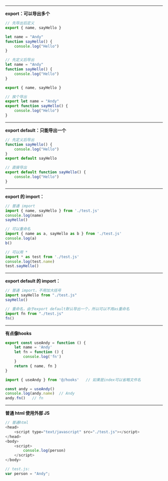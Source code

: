 
---

**export：可以导出多个**

```javascript
// 先导出后定义
export { name, sayHello }

let name = "Andy"
function sayHello() {
    console.log("Hello")
}
```

```javascript
// 先定义后导出
let name = "Andy"
function sayHello() {
    console.log("Hello")
}

export { name, sayHello }
```

```javascript
// 挨个导出
export let name = "Andy"
export function sayHello() {
    console.log("Hello")
}
```

------------

**export default：只能导出一个**

```javascript
// 先定义后导出
function sayHello() {
    console.log("Hello")
}
export default sayHello
```

```javascript
// 直接导出
export default function sayHello() {
    console.log("Hello")
}
```

------------

**export 的 import：**

```javascript
// 普通 import
import { name, sayHello } from './test.js'
console.log(name)
sayHello()
```

```javascript
// 可以重命名
import { name as a, sayHello as b } from './test.js'
console.log(a)
b()
```

```javascript
// 可以用 *
import * as test from './test.js'
console.log(test.name)
test.sayHello()
```

------------

**export default 的 import：**

```javascript
// 普通 import，不用加大括号
import sayHello from "./test.js"
sayHello()
```

```javascript
// 重命名，由于export default默认导出一个，所以可以不用as重命名
import fn from "./test.js"
fn()
```

------------

**有点像hooks**

```javascript
export const useAndy = function () {
    let name = 'Andy'
    let fn = function () {
        console.log('fn')
    }
    return { name, fn }
}
```
```javascript
import { useAndy } from '@/hooks'	// 如果是index可以省略文件名

const andy = useAndy()
console.log(andy.name)  // Andy
andy.fn()   // fn
```


---

**普通 html 使用外部 JS**

```javascript
// 普通html
<head>
    <script type="text/javascript" src="./test.js"></script>
</head>
<body>
    <script>
        console.log(person)
    </script>
</body>
```

```javascript
// test.js:
var person = "Andy";
```